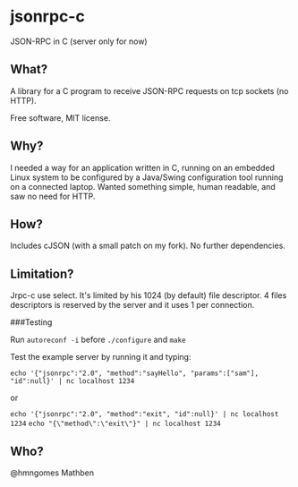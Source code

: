 jsonrpc-c
=========

JSON-RPC in C (server only for now)

What?
-----
A library for a C program to receive JSON-RPC requests on tcp sockets (no HTTP).

Free software, MIT license.

Why?
----
I needed a way for an application written in C, running on an embedded Linux system to be configured by
a Java/Swing configuration tool running on a connected laptop. Wanted something simple, human readable,
and saw no need for HTTP.

How?
----
Includes cJSON (with a small patch on my fork).
No further dependencies.

Limitation?
----
Jrpc-c use select. It's limited by his 1024 (by default) file descriptor.
4 files descriptors is reserved by the server and it uses 1 per connection.

###Testing

Run `autoreconf -i`  before `./configure` and `make`

Test the example server by running it and typing: 

`echo '{"jsonrpc":"2.0", "method":"sayHello", "params":["sam"], "id":null}' | nc localhost 1234`

or

`echo '{"jsonrpc":"2.0", "method":"exit", "id":null}' | nc localhost 1234`
`echo "{\"method\":\"exit\"}" | nc localhost 1234`

Who?
----

@hmngomes
Mathben

